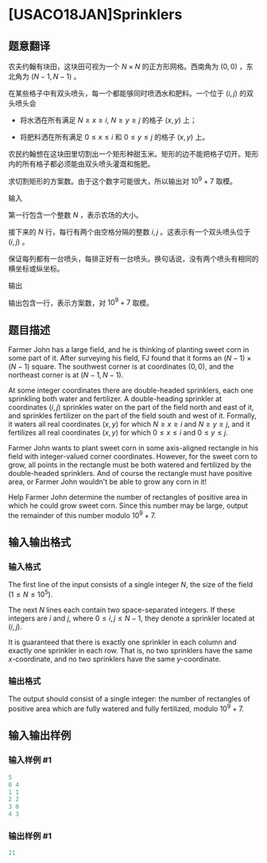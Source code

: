 # [USACO18JAN]Sprinklers

## 题意翻译

农夫约翰有块田，这块田可视为一个 $N×N$ 的正方形网格。西南角为 $(0,0)$ ，东北角为 $(N-1, N-1)$ 。

在某些格子中有双头喷头，每一个都能够同时喷洒水和肥料。一个位于 $(i,j)$ 的双头喷头会

* 将水洒在所有满足 $N≥x≥i,$ $N≥y≥j$ 的格子 $(x,y)$ 上；

* 将肥料洒在所有满足 $0≤x≤i$ 和 $0≤y≤j$ 的格子 $(x,y)$ 上。

农民约翰想在这块田里切割出一个矩形种甜玉米。矩形的边不能把格子切开。矩形内的所有格子都必须能由双头喷头灌溉和施肥。

求切割矩形的方案数。由于这个数字可能很大，所以输出对 $10^9+7$ 取模。

输入

第一行包含一个整数 $N$ ，表示农场的大小。

接下来的 $N$ 行，每行有两个由空格分隔的整数 $i, j$ 。这表示有一个双头喷头位于 $(i, j)$ 。

保证每列都有一台喷头，每排正好有一台喷头。换句话说，没有两个喷头有相同的横坐标或纵坐标。

输出

输出包含一行，表示方案数，对 $10^9+7$ 取模。

## 题目描述

Farmer John has a large field, and he is thinking of planting sweet corn in some part of it. After surveying his field, FJ found that it forms an $(N-1) \times (N-1)$ square. The southwest corner is at coordinates $(0,0)$, and the northeast corner is at $(N-1,N-1)$.

At some integer coordinates there are double-headed sprinklers, each one sprinkling both water and fertilizer. A double-heading sprinkler at coordinates $(i,j)$ sprinkles water on the part of the field north and east of it, and sprinkles fertilizer on the part of the field south and west of it. Formally, it waters all real coordinates $(x,y)$ for which $N \geq x \geq i$ and $N \geq y \geq j$, and it fertilizes all real coordinates $(x,y)$ for which $0 \leq x \leq i$ and $0 \leq y \leq j$.

Farmer John wants to plant sweet corn in some axis-aligned rectangle in his field with integer-valued corner coordinates. However, for the sweet corn to grow, all points in the rectangle must be both watered and fertilized by the double-headed sprinklers. And of course the rectangle must have positive area, or Farmer John wouldn't be able to grow any corn in it!

Help Farmer John determine the number of rectangles of positive area in which he could grow sweet corn. Since this number may be large, output the remainder of this number modulo $10^9 + 7$.

## 输入输出格式

### 输入格式

The first line of the input consists of a single integer $N$, the size of the field ($1 \leq N \leq 10^5$).

The next $N$ lines each contain two space-separated integers. If these integers are $i$ and $j$, where $0 \leq i,j \leq N-1$, they denote a sprinkler located at $(i,j)$.

It is guaranteed that there is exactly one sprinkler in each column and exactly one sprinkler in each row. That is, no two sprinklers have the same $x$-coordinate, and no two sprinklers have the same $y$-coordinate.

### 输出格式

The output should consist of a single integer: the number of rectangles of positive area which are fully watered and fully fertilized, modulo $10^9 + 7$.

## 输入输出样例

### 输入样例 #1

```cpp
5
0 4
1 1
2 2
3 0
4 3
```


### 输出样例 #1

```cpp
21
```


